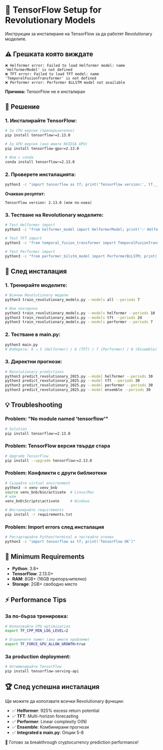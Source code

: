 # 🤖 TensorFlow Setup for Revolutionary Models

Инструкции за инсталиране на TensorFlow за да работят Revolutionary моделите.

## ⚠️ Грешката която виждате

```
❌ Helformer error: Failed to load Helformer model: name 'HelformerModel' is not defined
❌ TFT error: Failed to load TFT model: name 'TemporalFusionTransformer' is not defined  
❌ Performer error: Performer BiLSTM model not available
```

**Причина:** TensorFlow не е инсталиран

## 🔧 Решение

### 1. Инсталирайте TensorFlow:

```bash
# За CPU версия (препоръчително)
pip install tensorflow>=2.13.0

# За GPU версия (ако имате NVIDIA GPU)
pip install tensorflow-gpu>=2.13.0

# Или с conda
conda install tensorflow>=2.13.0
```

### 2. Проверете инсталацията:

```bash
python3 -c "import tensorflow as tf; print('TensorFlow version:', tf.__version__)"
```

**Очакван резултат:**
```
TensorFlow version: 2.13.0 (или по-нова)
```

### 3. Тестване на Revolutionary моделите:

```bash
# Test Helformer import
python3 -c "from helformer_model import HelformerModel; print('✅ Helformer OK')"

# Test TFT import  
python3 -c "from temporal_fusion_transformer import TemporalFusionTransformer; print('✅ TFT OK')"

# Test Performer import
python3 -c "from performer_bilstm_model import PerformerBiLSTM; print('✅ Performer OK')"
```

## 🚀 След инсталация

### 1. Тренирайте моделите:

```bash
# Всички Revolutionary модели
python3 train_revolutionary_models.py --models all --periods 7

# Или поотделно
python3 train_revolutionary_models.py --models helformer --periods 10
python3 train_revolutionary_models.py --models tft --periods 24
python3 train_revolutionary_models.py --models performer --periods 7
```

### 2. Тестване в main.py:

```bash
python3 main.py
# Изберете: 8 → 5 (Helformer) / 6 (TFT) / 7 (Performer) / 8 (Ensemble)
```

### 3. Директни прогнози:

```bash
# Revolutionary predictions
python3 predict_revolutionary_2025.py --model helformer --periods 30
python3 predict_revolutionary_2025.py --model tft --periods 30  
python3 predict_revolutionary_2025.py --model performer --periods 30
python3 predict_revolutionary_2025.py --model ensemble --periods 30
```

## 💡 Troubleshooting

### Problem: "No module named 'tensorflow'"
```bash
# Solution
pip install tensorflow>=2.13.0
```

### Problem: TensorFlow версия твърде стара
```bash
# Upgrade TensorFlow
pip install --upgrade tensorflow>=2.13.0
```

### Problem: Конфликти с други библиотеки
```bash
# Създайте virtual environment
python3 -m venv venv_bnb
source venv_bnb/bin/activate  # Linux/Mac
# или
venv_bnb\Scripts\activate     # Windows

# Инсталирайте requirements
pip install -r requirements.txt
```

### Problem: Import errors след инсталация
```bash
# Рестартирайте Python/terminal и тествайте отново
python3 -c "import tensorflow as tf; print('TensorFlow OK')"
```

## 🎯 Minimum Requirements

- **Python**: 3.8+
- **TensorFlow**: 2.13.0+
- **RAM**: 8GB+ (16GB препоръчително)
- **Storage**: 2GB+ свободно място

## ⚡ Performance Tips

### За по-бърза тренировка:
```bash
# Използвайте CPU optimization
export TF_CPP_MIN_LOG_LEVEL=2

# Ограничете памет (ако имате проблеми)
export TF_FORCE_GPU_ALLOW_GROWTH=true
```

### За production deployment:
```bash
# Оптимизирайте TensorFlow
pip install tensorflow-serving-api
```

## 🏆 След успешна инсталация

Ще можете да използвате всички Revolutionary функции:

- ✅ **Helformer**: 925% excess return potential
- ✅ **TFT**: Multi-horizon forecasting 
- ✅ **Performer**: Linear complexity O(N)
- ✅ **Ensemble**: Комбинирани прогнози
- ✅ **Integrated в main.py**: Опции 5-8

🚀 Готово за breakthrough cryptocurrency prediction performance!
